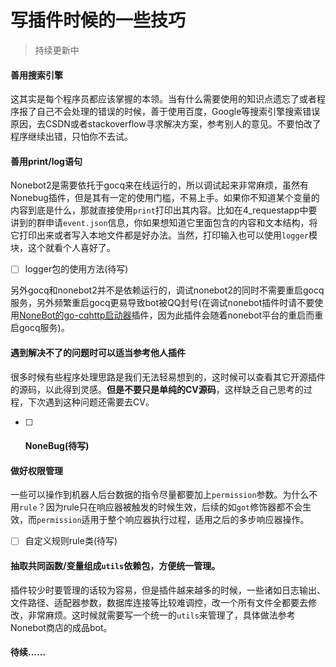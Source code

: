 # 写插件时候的一些技巧

> 持续更新中

#### 善用搜索引擎

这其实是每个程序员都应该掌握的本领。当有什么需要使用的知识点遗忘了或者程序报了自己不会处理的错误的时候，善于使用百度，Google等搜索引擎搜索错误原因，去CSDN或者stackoverflow寻求解决方案，参考别人的意见。不要怕改了程序继续出错，只怕你不去试。

#### 善用print/log语句

Nonebot2是需要依托于gocq来在线运行的，所以调试起来非常麻烦，虽然有Nonebug插件，但是其有一定的使用门槛，不易上手。如果你不知道某个变量的内容到底是什么，那就直接使用`print`打印出其内容。比如在4_requestapp中要讲到的群申请`event.json`信息，你如果想知道它里面包含的内容和文本结构，将它打印出来或者写入本地文件都是好办法。当然，打印输入也可以使用`logger`模块，这个就看个人喜好了。

- [ ] logger包的使用方法(待写)

另外gocq和nonebot2并不是依赖运行的，调试nonebot2的同时不需要重启gocq服务，另外频繁重启gocq更易导致bot被QQ封号(在调试nonebot插件时请不要使用[NoneBot的go-cqhttp启动器](https://github.com/mnixry/nonebot-plugin-gocqhttp)插件，因为此插件会随着nonebot平台的重启而重启gocq服务)。

#### 遇到解决不了的问题时可以适当参考他人插件

很多时候有些程序处理思路是我们无法轻易想到的，这时候可以查看其它开源插件的源码，以此得到灵感。**但是不要只是单纯的CV源码**，这样缺乏自己思考的过程，下次遇到这种问题还需要去CV。

- [ ] #### NoneBug(待写)

#### 做好权限管理

一些可以操作到机器人后台数据的指令尽量都要加上`permission`参数。为什么不用`rule`？因为rule只在响应器被触发的时候生效，后续的如`got`修饰器都不会生效，而`permission`适用于整个响应器执行过程，适用之后的多步响应器操作。

- [ ] 自定义规则rule类(待写)

#### 抽取共同函数/变量组成`utils`依赖包，方便统一管理。

插件较少时要管理的话较为容易，但是插件越来越多的时候，一些诸如日志输出、文件路径、适配器参数，数据库连接等比较难调控，改一个所有文件全都要去修改，非常麻烦。这时候就需要写一个统一的`utils`来管理了，具体做法参考Nonebot商店的成品bot。

#### 待续......